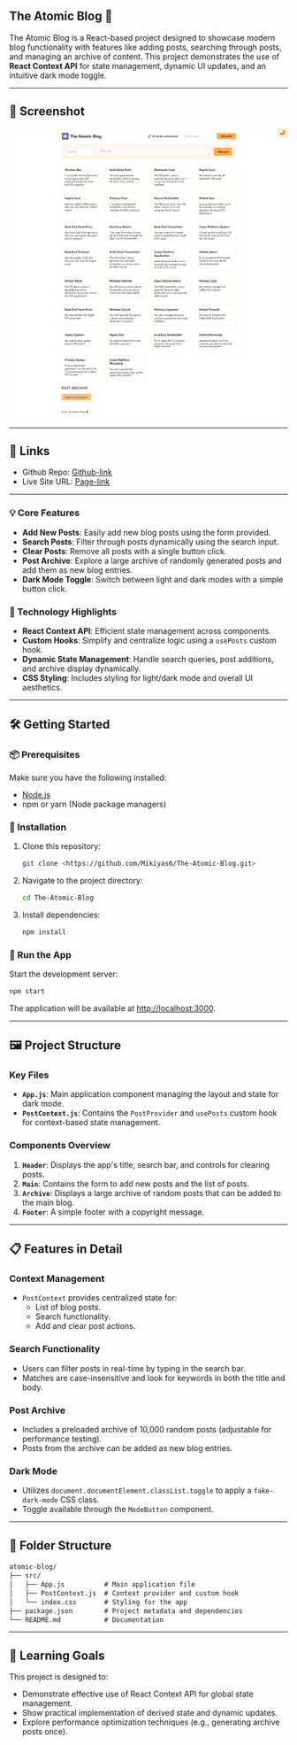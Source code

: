 ## The Atomic Blog 🚀

The Atomic Blog is a React-based project designed to showcase modern blog functionality with features like adding posts, searching through posts, and managing an archive of content. This project demonstrates the use of **React Context API** for state management, dynamic UI updates, and an intuitive dark mode toggle.

---

## 📸 Screenshot

![React App](./public/The-Atomic-Blog.png)

---

## 🔗 Links

- Github Repo: [Github-link](https://github.com/Mikiyas6/The-Atomic-Blog/)
- Live Site URL: [Page-link](https://mikiyas6.github.io/The-Atomic-Blog/)

---

### 💡 Core Features
- **Add New Posts**: Easily add new blog posts using the form provided.
- **Search Posts**: Filter through posts dynamically using the search input.
- **Clear Posts**: Remove all posts with a single button click.
- **Post Archive**: Explore a large archive of randomly generated posts and add them as new blog entries.
- **Dark Mode Toggle**: Switch between light and dark modes with a simple button click.

### 🎯 Technology Highlights
- **React Context API**: Efficient state management across components.
- **Custom Hooks**: Simplify and centralize logic using a `usePosts` custom hook.
- **Dynamic State Management**: Handle search queries, post additions, and archive display dynamically.
- **CSS Styling**: Includes styling for light/dark mode and overall UI aesthetics.

---

## 🛠️ Getting Started

### 📦 Prerequisites
Make sure you have the following installed:
- [Node.js](https://nodejs.org/)
- npm or yarn (Node package managers)

### 🚀 Installation
1. Clone this repository:
   ```bash
   git clone <https://github.com/Mikiyas6/The-Atomic-Blog.git>
   ```
2. Navigate to the project directory:
   ```bash
   cd The-Atomic-Blog
   ```
3. Install dependencies:
   ```bash
   npm install
   ```

### 🏃 Run the App
Start the development server:
```bash
npm start
```
The application will be available at [http://localhost:3000](http://localhost:3000).

---

## 🖼️ Project Structure

### Key Files
- **`App.js`**: Main application component managing the layout and state for dark mode.
- **`PostContext.js`**: Contains the `PostProvider` and `usePosts` custom hook for context-based state management.

### Components Overview
1. **`Header`**: Displays the app's title, search bar, and controls for clearing posts.
2. **`Main`**: Contains the form to add new posts and the list of posts.
3. **`Archive`**: Displays a large archive of random posts that can be added to the main blog.
4. **`Footer`**: A simple footer with a copyright message.

---

## 📋 Features in Detail

### Context Management
- `PostContext` provides centralized state for:
  - List of blog posts.
  - Search functionality.
  - Add and clear post actions.

### Search Functionality
- Users can filter posts in real-time by typing in the search bar.
- Matches are case-insensitive and look for keywords in both the title and body.

### Post Archive
- Includes a preloaded archive of 10,000 random posts (adjustable for performance testing).
- Posts from the archive can be added as new blog entries.

### Dark Mode
- Utilizes `document.documentElement.classList.toggle` to apply a `fake-dark-mode` CSS class.
- Toggle available through the `ModeButton` component.

---

## 📁 Folder Structure

```
atomic-blog/
├── src/
│   ├── App.js          # Main application file
│   ├── PostContext.js  # Context provider and custom hook
│   └── index.css       # Styling for the app
├── package.json        # Project metadata and dependencies
└── README.md           # Documentation
```

---

## 🧪 Learning Goals
This project is designed to:
- Demonstrate effective use of React Context API for global state management.
- Show practical implementation of derived state and dynamic updates.
- Explore performance optimization techniques (e.g., generating archive posts once).


